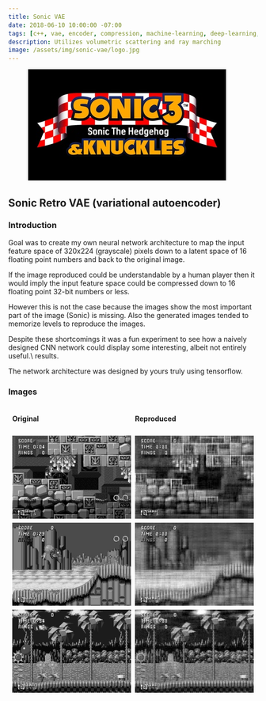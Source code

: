 ```yaml
---
title: Sonic VAE
date: 2018-06-10 10:00:00 -07:00
tags: [c++, vae, encoder, compression, machine-learning, deep-learning, sonic-retro]
description: Utilizes volumetric scattering and ray marching
image: /assets/img/sonic-vae/logo.jpg
---
```


<figure>
<img src="/assets/img/sonic-vae/logo.jpg" alt="logo">
</figure>

## Sonic Retro VAE (variational autoencoder)

### Introduction

Goal was to create my own neural network architecture to map the input feature space of 320x224 (grayscale) pixels down to a latent space of 16 floating point numbers and back to the original image.

If the image reproduced could be understandable by a human player then it would imply the input feature space could be compressed down to 16 floating point 32-bit numbers or less.

However this is not the case because the images show the most important part of the image (Sonic) is missing. Also the generated images tended to memorize levels to reproduce the images.

Despite these shortcomings it was a fun experiment to see how a naively designed CNN network could display some interesting, albeit not entirely useful.\ results.

The network architecture was designed by yours truly using tensorflow.

### Images

<style>
img.bored
{
    border: 4px solid #5b2323;
    width: 100%;
}

img.boredfsd
{
    border: 4px solid #5b2323;
    width: 31.5%;
}

.row {
  display: flex;
  /*flex-wrap: wrap;*/
  padding: 0 4px;
}

.column {
  flex: 50%;
  padding: 0 4px;
}

.column img {
  margin-top: 8px;
  vertical-align: middle;
}

img.simpleborder
{
    border: 4px solid #5b2323;
}
</style>
<div>
    <div class="row"> 
    <div class="column">
        <h4>Original</h4>
        <img src="/assets/img/sonic-vae/vae_orig_36.jpeg">
        <img src="/assets/img/sonic-vae/vae_orig_47.jpeg">
        <img src="/assets/img/sonic-vae/vae_orig_50.jpeg">
    </div>
    <div class="column">
        <h4>Reproduced</h4>
        <img src="/assets/img/sonic-vae/vae_36.jpeg">
        <img src="/assets/img/sonic-vae/vae_47.jpeg">
        <img src="/assets/img/sonic-vae/vae_50.jpeg">
    </div>
    </div>
</div>